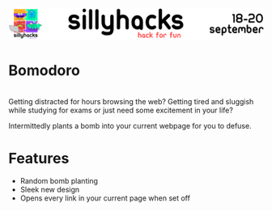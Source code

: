 ![](icons/silly.png)

# Bomodoro
<br> Getting distracted for hours browsing the web? Getting tired and sluggish while studying for exams or just need some excitement in your life?

Intermittedly plants a bomb into your current webpage for you to defuse. 

# Features
* Random bomb planting
* Sleek new design
* Opens every link in your current page when set off


